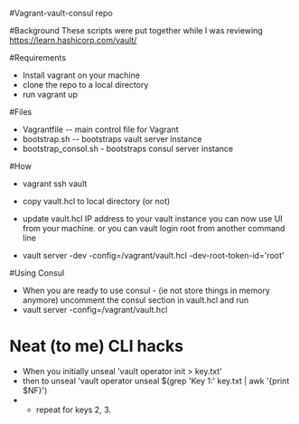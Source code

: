 #Vagrant-vault-consul repo

#Background
These scripts were put together while I was reviewing https://learn.hashicorp.com/vault/

#Requirements
- Install vagrant on your machine
- clone the repo to a local directory
- run vagrant up

#Files
- Vagrantfile -- main control file for Vagrant
- bootstrap.sh -- bootstraps vault server instance
- bootstrap_consol.sh - bootstraps consul server instance

#How
- vagrant ssh vault
- copy vault.hcl to local directory (or not)
- update vault.hcl IP address to your vault instance
you can now use UI from your machine.  or you can vault login root from another command line

- vault server -dev -config=/vagrant/vault.hcl -dev-root-token-id='root'  

#Using Consul
- When you are ready to use consul - (ie not store things in memory anymore) uncomment the consul section in vault.hcl and run
- vault server -config=/vagrant/vault.hcl

# Neat (to me) CLI hacks
- When you initially unseal 'vault operator init > key.txt'
- then to unseal 'vault operator unseal $(grep 'Key 1:' key.txt | awk '{print $NF}') 
- - repeat for keys 2, 3.



 

